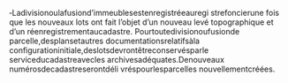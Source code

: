 ‐Ladivisionoulafusiond’immeublesestenregistréeauregi strefoncierune fois que les nouveaux lots ont fait l’objet d’un nouveau levé topographique et d’un réenregistrementaucadastre.
Pourtoutedivisionoufusionde parcelle,desplansetautres documentationsrelatifsàla configurationinitiale,deslotsdevrontêtreconservésparle serviceducadastreavecles archivesadéquates.Denouveaux numérosdecadastreserontdéli vréspourlesparcelles nouvellementcréées.